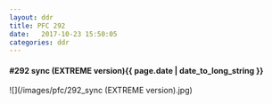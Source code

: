 ```yaml
---
layout: ddr
title: PFC 292
date:   2017-10-23 15:50:05
categories: ddr
---
```


#### **#292** sync (EXTREME version)<span class="pull-right">{{ page.date | date_to_long_string }}</span>
![](/images/pfc/292_sync (EXTREME version).jpg)
